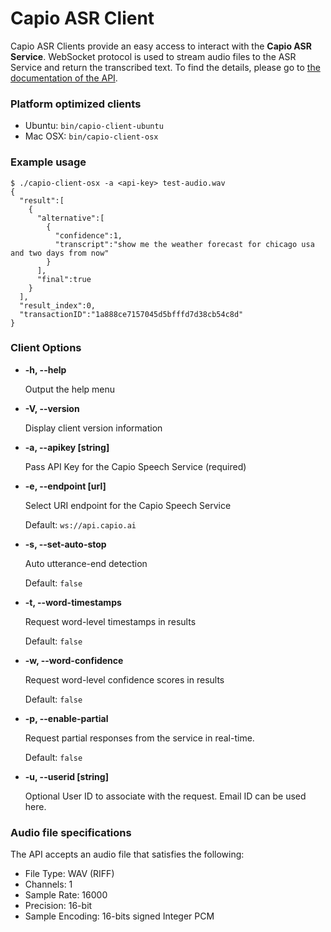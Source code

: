 # Capio ASR Client

Capio ASR Clients provide an easy access to interact with the  **Capio ASR Service**. WebSocket protocol is used to stream audio files to the ASR Service and return the transcribed text. To find the details, please go to [the documentation of the API](https://capio.readme.io/docs/transcription-streaming-api).

### Platform optimized clients
- Ubuntu: ```bin/capio-client-ubuntu```
- Mac OSX: ```bin/capio-client-osx```

### Example usage
```
$ ./capio-client-osx -a <api-key> test-audio.wav
{  
  "result":[  
    {  
      "alternative":[  
        {  
          "confidence":1,
          "transcript":"show me the weather forecast for chicago usa and two days from now"
        }
      ],
      "final":true
    }
  ],
  "result_index":0,
  "transactionID":"1a888ce7157045d5bfffd7d38cb54c8d"
}
```

### Client Options
- **-h, --help**

	Output the help menu
- **-V, --version**

	Display client version information
- **-a, --apikey [string]**

	Pass API Key for the Capio Speech Service (required)
- **-e, --endpoint [url]**

	Select URI endpoint for the Capio Speech Service

	Default: ```ws://api.capio.ai```
- **-s, --set-auto-stop**

	 Auto utterance-end detection

	 Default: ```false```
- **-t, --word-timestamps**

	 Request word-level timestamps in results

	 Default: ```false```
- **-w, --word-confidence**

	 Request word-level confidence scores in results

	 Default: ```false```	 
- **-p, --enable-partial**

	Request partial responses from the service in real-time.

	Default: ```false```
- **-u, --userid [string]**

	Optional User ID to associate with the request. Email ID can be used here.

### Audio file specifications
The API accepts an audio file that satisfies the following:
- File Type: WAV (RIFF)
- Channels: 1
- Sample Rate: 16000
- Precision: 16-bit
- Sample Encoding: 16-bits signed Integer PCM

